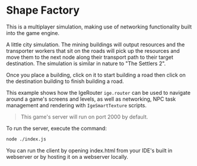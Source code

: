 # Shape Factory

This is a multiplayer simulation, making use of networking functionality
built into the game engine.

A little city simulation. The mining buildings will output resources and
the transporter workers that sit on the roads will pick up the resources
and move them to the next node along their transport path to their target
destination. The simulation is similar in nature to "The Settlers 2".

Once you place a building, click on it to start building a road then click
on the destination building to finish building a road.

This example shows how the IgeRouter `ige.router` can be used to navigate
around a game's screens and levels, as well as networking, NPC task
management and rendering with `IgeSmartTexture` scripts.

> This game's server will run on port 2000 by default.

To run the server, execute the command:

```bash
node ./index.js
```

You can run the client by opening index.html from your IDE's built in webserver
or by hosting it on a webserver locally.
